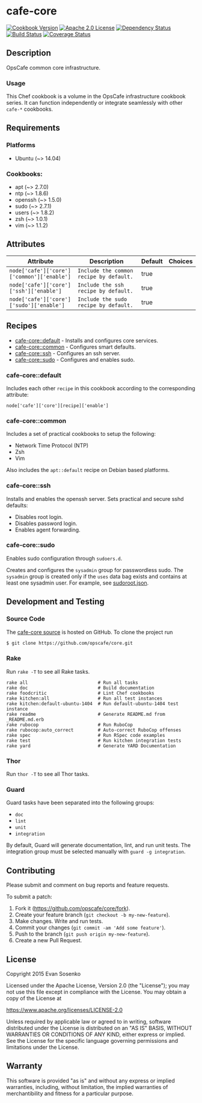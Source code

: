 # cafe-core

[![Cookbook Version](https://img.shields.io/cookbook/v/cafe-core.svg)](https://supermarket.chef.io/cookbooks/cafe-core)
[![Apache 2.0 License](https://img.shields.io/github/license/opscafe/core.svg)](./LICENSE.txt)
[![Dependency Status](https://img.shields.io/gemnasium/opscafe/core.svg)](https://gemnasium.com/opscafe/core)
[![Build Status](https://img.shields.io/travis/opscafe/core.svg)](https://travis-ci.org/opscafe/core)
[![Coverage Status](https://img.shields.io/codecov/c/github/opscafe/core.svg)](https://codecov.io/github/opscafe/core)

## Description

OpsCafe common core infrastructure.

### Usage

This Chef cookbook is a volume in the
OpsCafe infrastructure cookbook series.
It can function independently
or integrate seamlessly with other `cafe-*` cookbooks.


## Requirements

### Platforms

* Ubuntu (~> 14.04)

### Cookbooks:

* apt (~> 2.7.0)
* ntp (~> 1.8.6)
* openssh (~> 1.5.0)
* sudo (~> 2.7.1)
* users (~> 1.8.2)
* zsh (~> 1.0.1)
* vim (~> 1.1.2)

## Attributes

Attribute | Description | Default | Choices
----------|-------------|---------|--------
`node['cafe']['core']['common']['enable']` | `Include the common recipe by default.` | true |
`node['cafe']['core']['ssh']['enable']` | `Include the ssh recipe by default.` | true |
`node['cafe']['core']['sudo']['enable']` | `Include the sudo recipe by default.` | true |

## Recipes

* [cafe-core::default](#cafe-coredefault) - Installs and configures core services.
* [cafe-core::common](#cafe-corecommon) - Configures smart defaults.
* [cafe-core::ssh](#cafe-coressh) - Configures an ssh server.
* [cafe-core::sudo](#cafe-coresudo) - Configures and enables sudo.

### cafe-core::default

Includes each other `recipe` in this cookbook according to
the corresponding attribute:

```
node['cafe']['core'][recipe]['enable']
```


### cafe-core::common

Includes a set of practical cookbooks to setup the following:

- Network Time Protocol (NTP)
- Zsh
- Vim

Also includes the `apt::default` recipe on Debian based platforms.


### cafe-core::ssh

Installs and enables the openssh server.
Sets practical and secure sshd defaults:

- Disables root login.
- Disables password login.
- Enables agent forwarding.


### cafe-core::sudo

Enables sudo configuration through `sudoers.d`.

Creates and configures the `sysadmin` group for passwordless sudo.
The `sysadmin` group is created only if the `uses` data bag exists
and contains at least one sysadmin user.
For example, see
[sudoroot.json](./test/integration/sudo/data_bags/users/sudoroot.json).


## Development and Testing

### Source Code

The [cafe-core source](https://github.com/opscafe/core)
is hosted on GitHub.
To clone the project run

```bash
$ git clone https://github.com/opscafe/core.git
```

### Rake

Run `rake -T` to see all Rake tasks.

```
rake all                          # Run all tasks
rake doc                          # Build documentation
rake foodcritic                   # Lint Chef cookbooks
rake kitchen:all                  # Run all test instances
rake kitchen:default-ubuntu-1404  # Run default-ubuntu-1404 test instance
rake readme                       # Generate README.md from _README.md.erb
rake rubocop                      # Run RuboCop
rake rubocop:auto_correct         # Auto-correct RuboCop offenses
rake spec                         # Run RSpec code examples
rake test                         # Run kitchen integration tests
rake yard                         # Generate YARD Documentation
```

### Thor

Run `thor -T` to see all Thor tasks.

### Guard

Guard tasks have been separated into the following groups:

- `doc`
- `lint`
- `unit`
- `integration`

By default, Guard will generate documentation, lint, and run unit tests.
The integration group must be selected manually with `guard -g integration`.

## Contributing

Please submit and comment on bug reports and feature requests.

To submit a patch:

1. Fork it (https://github.com/opscafe/core/fork).
2. Create your feature branch (`git checkout -b my-new-feature`).
3. Make changes. Write and run tests.
4. Commit your changes (`git commit -am 'Add some feature'`).
5. Push to the branch (`git push origin my-new-feature`).
6. Create a new Pull Request.

## License

Copyright 2015 Evan Sosenko

Licensed under the Apache License, Version 2.0 (the "License");
you may not use this file except in compliance with the License.
You may obtain a copy of the License at

https://www.apache.org/licenses/LICENSE-2.0

Unless required by applicable law or agreed to in writing, software
distributed under the License is distributed on an "AS IS" BASIS,
WITHOUT WARRANTIES OR CONDITIONS OF ANY KIND, either express or implied.
See the License for the specific language governing permissions and
limitations under the License.

## Warranty

This software is provided "as is" and without any express or
implied warranties, including, without limitation, the implied
warranties of merchantibility and fitness for a particular
purpose.
